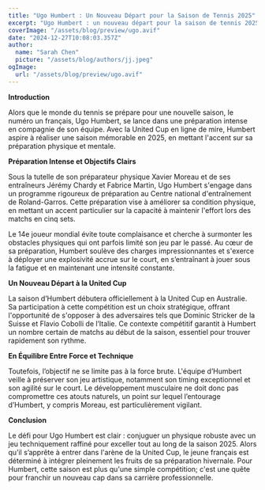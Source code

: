 ```yaml
---
title: "Ugo Humbert : Un Nouveau Départ pour la Saison de Tennis 2025"
excerpt: "Ugo Humbert : un nouveau départ pour la saison de tennis 2025"
coverImage: "/assets/blog/preview/ugo.avif"
date: "2024-12-27T10:08:03.357Z"
author:
  name: "Sarah Chen"
  picture: "/assets/blog/authors/jj.jpeg"
ogImage:
  url: "/assets/blog/preview/ugo.avif"
---
```


**Introduction**

Alors que le monde du tennis se prépare pour une nouvelle saison, le numéro un français, Ugo Humbert, se lance dans une préparation intense en compagnie de son équipe. Avec la United Cup en ligne de mire, Humbert aspire à réaliser une saison mémorable en 2025, en mettant l'accent sur sa préparation physique et mentale.

**Préparation Intense et Objectifs Clairs**

Sous la tutelle de son préparateur physique Xavier Moreau et de ses entraîneurs Jérémy Chardy et Fabrice Martin, Ugo Humbert s'engage dans un programme rigoureux de préparation au Centre national d'entraînement de Roland-Garros. Cette préparation vise à améliorer sa condition physique, en mettant un accent particulier sur la capacité à maintenir l'effort lors des matchs en cinq sets.

Le 14e joueur mondial évite toute complaisance et cherche à surmonter les obstacles physiques qui ont parfois limité son jeu par le passé. Au cœur de sa préparation, Humbert soulève des charges impressionnantes et s'exerce à déployer une explosivité accrue sur le court, en s’entraînant à jouer sous la fatigue et en maintenant une intensité constante.

**Un Nouveau Départ à la United Cup**

La saison d’Humbert débutera officiellement à la United Cup en Australie. Sa participation à cette compétition est un choix stratégique, offrant l'opportunité de s'opposer à des adversaires tels que Dominic Stricker de la Suisse et Flavio Cobolli de l’Italie. Ce contexte compétitif garantit à Humbert un nombre certain de matchs au début de la saison, essentiel pour trouver rapidement son rythme.

**En Équilibre Entre Force et Technique**

Toutefois, l’objectif ne se limite pas à la force brute. L'équipe d’Humbert veille à préserver son jeu artistique, notamment son timing exceptionnel et son agilité sur le court. Le développement musculaire ne doit donc pas compromettre ces atouts naturels, un point sur lequel l’entourage d’Humbert, y compris Moreau, est particulièrement vigilant.

**Conclusion**

Le défi pour Ugo Humbert est clair : conjuguer un physique robuste avec un jeu techniquement raffiné pour exceller tout au long de la saison 2025. Alors qu’il s’apprête à entrer dans l'arène de la United Cup, le jeune français est déterminé à intégrer pleinement les fruits de sa préparation hivernale. Pour Humbert, cette saison est plus qu'une simple compétition; c'est une quête pour franchir un nouveau cap dans sa carrière professionnelle.